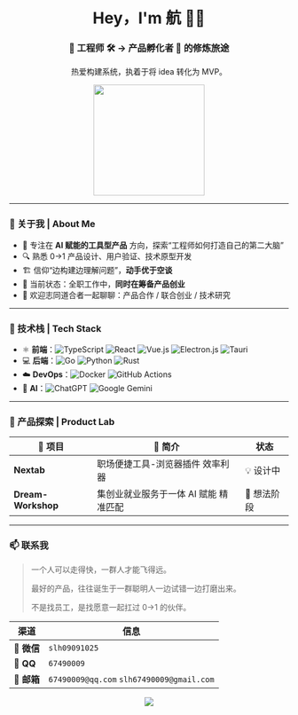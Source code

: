 <div align="center">
  <h1>Hey，I'm 航 👨‍💻</h1>
</div>
<h3 align="center">🚧 工程师 🛠️ → 产品孵化者 🧪 的修炼旅途</h3>
<p align="center">热爱构建系统，执着于将 idea 转化为 MVP。</p>

<p align="center">
  <img src="https://media.giphy.com/media/ZVik7pBtu9dNS/giphy.gif" width="200" />
</p>

---

### 🧭 关于我 | About Me

- 🎯 专注在 **AI 赋能的工具型产品** 方向，探索“工程师如何打造自己的第二大脑”
- 🔍 熟悉 0→1 产品设计、用户验证、技术原型开发
- 🏗️ 信仰“边构建边理解问题”，**动手优于空谈**
- 🌱 当前状态：全职工作中，**同时在筹备产品创业**
- 🤝 欢迎志同道合者一起聊聊：产品合作 / 联合创业 / 技术研究

---

### 🔧 技术栈 | Tech Stack

- ⚛️ **前端**：![TypeScript](https://img.shields.io/badge/typescript-%23007ACC.svg?style=for-the-badge&logo=typescript&logoColor=white) ![React](https://img.shields.io/badge/react-%2320232a.svg?style=for-the-badge&logo=react&logoColor=%2361DAFB) ![Vue.js](https://img.shields.io/badge/vuejs-%2335495e.svg?style=for-the-badge&logo=vuedotjs&logoColor=%234FC08D) ![Electron.js](https://img.shields.io/badge/Electron-191970?style=for-the-badge&logo=Electron&logoColor=white) 	![Tauri](https://img.shields.io/badge/tauri-%2324C8DB.svg?style=for-the-badge&logo=tauri&logoColor=%23FFFFFF)
- 💻 **后端**：![Go](https://img.shields.io/badge/go-%2300ADD8.svg?style=for-the-badge&logo=go&logoColor=white) ![Python](https://img.shields.io/badge/python-3670A0?style=for-the-badge&logo=python&logoColor=ffdd54) ![Rust](https://img.shields.io/badge/rust-%23000000.svg?style=for-the-badge&logo=rust&logoColor=white)
- ☁️ **DevOps**：![Docker](https://img.shields.io/badge/docker-%230db7ed.svg?style=for-the-badge&logo=docker&logoColor=white) ![GitHub Actions](https://img.shields.io/badge/github%20actions-%232671E5.svg?style=for-the-badge&logo=githubactions&logoColor=white)
- 🧠 **AI**：![ChatGPT](https://img.shields.io/badge/chatGPT-74aa9c?style=for-the-badge&logo=openai&logoColor=white) ![Google Gemini](https://img.shields.io/badge/google%20gemini-8E75B2?style=for-the-badge&logo=google%20gemini&logoColor=white) 

---

### 🚀 产品探索 | Product Lab

| 🚧 项目            | 📝 简介                               | 状态        |
| ------------------ | ------------------------------------- | ----------- |
| **Nextab**         | 职场便捷工具-浏览器插件 效率利器      | 💡 设计中   |
| **Dream-Workshop** | 集创业就业服务于一体 AI 赋能 精准匹配 | 💭 想法阶段 |

---

### 📫 联系我

> 一个人可以走得快，一群人才能飞得远。
>
> 最好的产品，往往诞生于一群聪明人一边试错一边打磨出来。
>
> 不是找员工，是找愿意一起扛过 0→1 的伙伴。

| 渠道        | 信息                                      |
| ----------- | ----------------------------------------- |
| 📱 **微信** | `slh09091025`                             |
| 💬 **QQ**   | `67490009`                                |
| 📧 **邮箱** | `67490009@qq.com` `slh67490009@gmail.com` |

<p align="center">
<img src="https://capsule-render.vercel.app/api?type=waving&color=gradient&height=120&section=footer"/>
</p>
